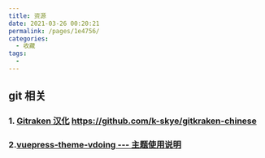 ```yaml
---
title: 资源
date: 2021-03-26 00:20:21
permalink: /pages/1e4756/
categories:
  - 收藏
tags:
  - 
---
```




##  git 相关

### 1. [Gitraken 汉化](https://github.com/k-skye/gitkraken-chinese) https://github.com/k-skye/gitkraken-chinese

### 2.[vuepress-theme-vdoing --- 主题使用说明](https://xugaoyi.github.io/vuepress-theme-vdoing-doc/pages/d0d7eb/#%E4%BF%A1%E6%81%AF%E6%A1%86%E5%AE%B9%E5%99%A8)